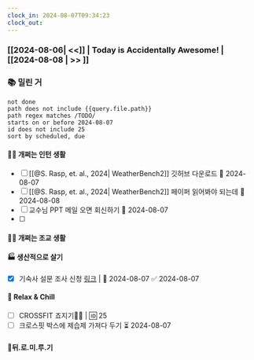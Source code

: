 ```yaml
---
clock_in: 2024-08-07T09:34:23
clock_out:
---
```

### [[2024-08-06| <<]] | **Today is Accidentally Awesome!** | [[2024-08-08 | >> ]]

### 📚 밀린 거
```tasks
not done 
path does not include {{query.file.path}}
path regex matches /TODO/
starts on or before 2024-08-07
id does not include 25
sort by scheduled, due
```

#### 🤦‍♂️ 개쩌는 인턴 생활
- [ ] [[@S. Rasp, et. al., 2024| WeatherBench2]] 깃허브 다운로드 📅 2024-08-07 
- [ ] [[@S. Rasp, et. al., 2024| WeatherBench2]] 페이퍼 읽어봐야 되는데 📅 2024-08-08 
- [ ] 교수님 PPT 메일 오면 회신하기 📅 2024-08-07 
- [ ] 

#### 👨‍🏫 개쩌는 조교 생활


#### 🏭 생산적으로 살기
- [x] 기숙사 설문 조사 신청 [링크](https://docs.google.com/forms/d/1TdtUUIia8AeVf43wQ4cFMd_HUwYX6JBictpJBpHeE4o/closedform) | 📅 2024-08-07 ✅ 2024-08-07

#### 🍻 Relax & Chill 
- [ ] CROSSFIT 죠지기🏋️‍♀️ | 🆔 25
- [ ] 크로스핏 박스에 제습제 가져다 두기 ⏳ 2024-08-07 

#### 💨뒤.로.미.루.기
